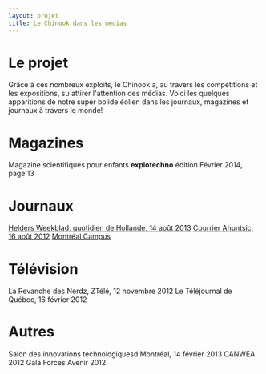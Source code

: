 ```yaml
---
layout: projet
title: Le Chinook dans les médias
---
```


Le projet
=========

Grâce à ces nombreux exploits, le Chinook a, au travers les compétitions et les
expositions, su attirer l'attention des médias. Voici les quelques apparitions 
de notre super bolide éolien dans les journaux, magazines et journaux à travers
le monde!

Magazines
=============

Magazine scientifiques pour enfants **explotechno** édition Février 2014, page 13

Journaux
=============
<a href="http://www.dichtbij.nl/noordkop/regio/artikel/2975201/racing-aeolus-den-helder-hoopt-op-winderige-zeedijk-.aspx">Helders Weekblad, quotidien de Hollande, 14 août 2013</a>
<a href="http://www.courrierahuntsic.com/Actualites/Vos-nouvelles/2012-08-16/article-3054022/Ingenieurs-dans-le-vent/1">Courrier Ahuntsic, 16 août 2012</a>
<a href="http://montrealcampus.ca/2011/08/transporte-par-le-vent-3/">Montréal Campus</a>

Télévision
=============
La Revanche des Nerdz, ZTélé, 12 novembre 2012
Le Téléjournal de Québec, 16 février 2012

Autres
=============
Salon des innovations technologiquesd Montréal, 14 février 2013
CANWEA 2012
Gala Forces Avenir 2012
